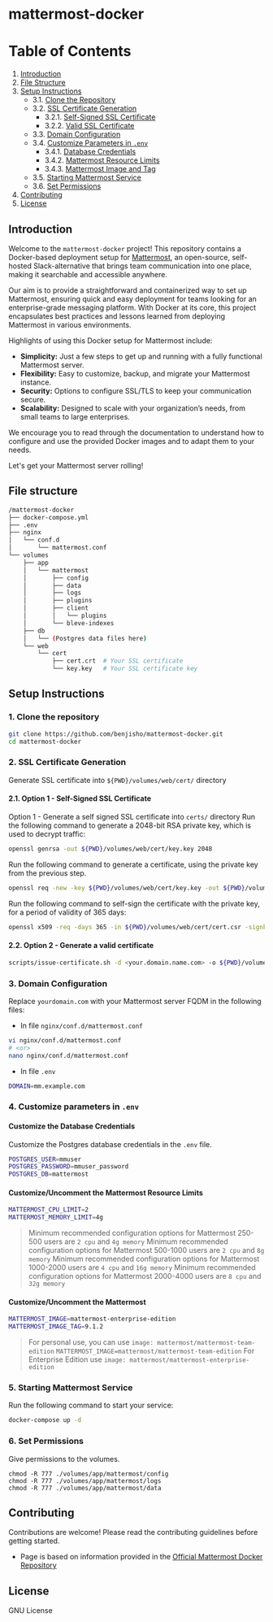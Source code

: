 # mattermost-docker

# Table of Contents

1. [Introduction](#introduction)
2. [File Structure](#file-structure)
3. [Setup Instructions](#setup-instructions)
    - 3.1. [Clone the Repository](#1-clone-the-repository)
    - 3.2. [SSL Certificate Generation](#2-ssl-certificate-generation)
        - 3.2.1. [Self-Signed SSL Certificate](#21-option-1---self-signed-ssl-certificate)
        - 3.2.2. [Valid SSL Certificate](#22-option-2---generate-a-valid-certificate)
    - 3.3. [Domain Configuration](#3-domain-configuration)
    - 3.4. [Customize Parameters in `.env`](#4-customize-parameters-in-env)
        - 3.4.1. [Database Credentials](#customize-the-database-credentials)
        - 3.4.2. [Mattermost Resource Limits](#customizeuncomment-the-mattermost-resource-limits)
        - 3.4.3. [Mattermost Image and Tag](#customizeuncomment-the-mattermost)
    - 3.5. [Starting Mattermost Service](#5-starting-mattermost-service)
    - 3.6. [Set Permissions](#6-set-permissions)
4. [Contributing](#contributing)
5. [License](#license)

## Introduction

Welcome to the `mattermost-docker` project! This repository contains a Docker-based deployment setup for [Mattermost](https://mattermost.com/), an open-source, self-hosted Slack-alternative that brings team communication into one place, making it searchable and accessible anywhere.

Our aim is to provide a straightforward and containerized way to set up Mattermost, ensuring quick and easy deployment for teams looking for an enterprise-grade messaging platform. With Docker at its core, this project encapsulates best practices and lessons learned from deploying Mattermost in various environments.

Highlights of using this Docker setup for Mattermost include:

- **Simplicity:** Just a few steps to get up and running with a fully functional Mattermost server.
- **Flexibility:** Easy to customize, backup, and migrate your Mattermost instance.
- **Security:** Options to configure SSL/TLS to keep your communication secure.
- **Scalability:** Designed to scale with your organization’s needs, from small teams to large enterprises.

We encourage you to read through the documentation to understand how to configure and use the provided Docker images and to adapt them to your needs.

Let's get your Mattermost server rolling!

## File structure
```bash
/mattermost-docker
├── docker-compose.yml
├── .env
├── nginx
│   └── conf.d
│       └── mattermost.conf
└── volumes
    ├── app
    │   └── mattermost
    │       ├── config
    │       ├── data
    │       ├── logs
    │       ├── plugins
    │       ├── client
    │       │   └── plugins
    │       └── bleve-indexes
    ├── db
    │   └── (Postgres data files here)
    └── web
        └── cert
            ├── cert.crt  # Your SSL certificate
            └── key.key   # Your SSL certificate key

```

## Setup Instructions

### 1. Clone the repository
```bash
git clone https://github.com/benjisho/mattermost-docker.git
cd mattermost-docker
```

### 2. SSL Certificate Generation
Generate SSL certificate into `${PWD}/volumes/web/cert/` directory

#### 2.1. Option 1 - Self-Signed SSL Certificate
Option 1 - Generate a self signed SSL certificate into `certs/` directory
Run the following command to generate a 2048-bit RSA private key, which is used to decrypt traffic:
```bash
openssl genrsa -out ${PWD}/volumes/web/cert/key.key 2048
```
Run the following command to generate a certificate, using the private key from the previous step.
```bash
openssl req -new -key ${PWD}/volumes/web/cert/key.key -out ${PWD}/volumes/web/cert/cert.csr
```
Run the following command to self-sign the certificate with the private key, for a period of validity of 365 days:
```bash
openssl x509 -req -days 365 -in ${PWD}/volumes/web/cert/cert.csr -signkey ${PWD}/volumes/web/cert/key.key -out ${PWD}/volumes/web/cert/cert.crt
```
#### 2.2. Option 2 - Generate a valid certificate
```bash
scripts/issue-certificate.sh -d <your.domain.name.com> -o ${PWD}/volumes/web/cert/
```
### 3. Domain Configuration
Replace `yourdomain.com` with your Mattermost server FQDM in the following files:

- In file `nginx/conf.d/mattermost.conf`

```bash
vi nginx/conf.d/mattermost.conf
# <or>
nano nginx/conf.d/mattermost.conf
```

- In file `.env`

```bash
DOMAIN=mm.example.com
```

### 4. Customize parameters in `.env`
#### Customize the Database Credentials
Customize the Postgres database credentials in the `.env` file.
```bash
POSTGRES_USER=mmuser
POSTGRES_PASSWORD=mmuser_password
POSTGRES_DB=mattermost
```
#### Customize/Uncomment the Mattermost Resource Limits
```bash
MATTERMOST_CPU_LIMIT=2
MATTERMOST_MEMORY_LIMIT=4g
```
>  Minimum recommended configuration options for Mattermost 250-500 users are `2 cpu` and `4g memory`
>Minimum recommended configuration options for Mattermost 500-1000 users are `2 cpu` and `8g memory`
>Minimum recommended configuration options for Mattermost 1000-2000 users are `4 cpu` and `16g memory`
>Minimum recommended configuration options for Mattermost 2000-4000 users are `8 cpu` and `32g memory`

#### Customize/Uncomment the Mattermost 
```bash
MATTERMOST_IMAGE=mattermost-enterprise-edition
MATTERMOST_IMAGE_TAG=9.1.2
```
>For personal use, you can use `image: mattermost/mattermost-team-edition`
>`MATTERMOST_IMAGE=mattermost/mattermost-team-edition`
>For Enterprise Edition use `image: mattermost/mattermost-enterprise-edition`

### 5. Starting Mattermost Service
Run the following command to start your service:
```bash
docker-compose up -d
```

### 6. Set Permissions
Give permissions to the volumes.
```
chmod -R 777 ./volumes/app/mattermost/config
chmod -R 777 ./volumes/app/mattermost/logs
chmod -R 777 ./volumes/app/mattermost/data
```

## Contributing
Contributions are welcome! Please read the contributing guidelines before getting started.
- Page is based on information provided in the [Official Mattermost Docker Repository](https://github.com/mattermost/docker)
## License
GNU License